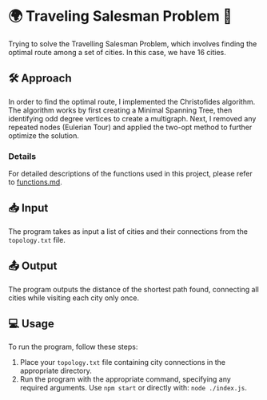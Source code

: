 # 🌍 Traveling Salesman Problem 🦆
Trying to solve the Travelling Salesman Problem, which involves finding the optimal route among a set of cities. In this case, we have 16 cities.

## 🛠️ Approach
In order to find the optimal route, I implemented the Christofides algorithm. The algorithm works by first creating a Minimal Spanning Tree, then identifying odd degree vertices to create a multigraph. Next, I removed any repeated nodes (Eulerian Tour) and applied the two-opt method to further optimize the solution.
### Details
For detailed descriptions of the functions used in this project, please refer to [functions.md](functions.md).

## 📥 Input
The program takes as input a list of cities and their connections from the `topology.txt` file.

## 📤 Output
The program outputs the distance of the shortest path found, connecting all cities while visiting each city only once.

## 💻 Usage
To run the program, follow these steps:
1. Place your `topology.txt` file containing city connections in the appropriate directory.
2. Run the program with the appropriate command, specifying any required arguments.
Use `npm start` or directly with: `node ./index.js`.
